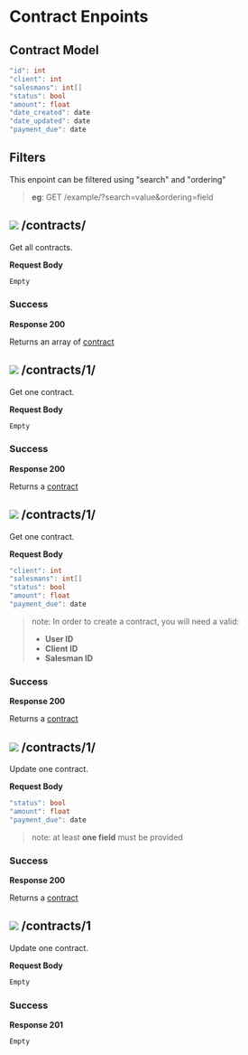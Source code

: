 # Contract Enpoints

## Contract Model

```cs
"id": int
"client": int
"salesmans": int[]
"status": bool
"amount": float
"date_created": date
"date_updated": date
"payment_due": date
```

## Filters

This enpoint can be filtered using "search" and "ordering"

> **eg**: GET /example/?search=value&ordering=field

## ![](https://img.shields.io/badge/-GET%20-green) /contracts/

Get all contracts.

**Request Body**

```cs
Empty
```

### Success

**Response 200**

Returns an array of [contract](#Contract-Model)


## ![](https://img.shields.io/badge/-GET%20-green) /contracts/1/

Get one contract.

**Request Body**

```cs
Empty
```

### Success

**Response 200**

Returns a [contract](#Contract-Model)

## ![](https://img.shields.io/badge/-POST%20-orange) /contracts/1/

Get one contract.

**Request Body**

```cs
"client": int
"salesmans": int[]
"status": bool
"amount": float
"payment_due": date
```

> note: In order to create a contract, you will need a valid:
> - **User ID** 
> - **Client ID**
> - **Salesman ID** 



### Success

**Response 200**

Returns a [contract](#Contract-Model)

## ![](https://img.shields.io/badge/-PATCH%20-blueviolet) /contracts/1/

Update one contract.

**Request Body**

```cs
"status": bool
"amount": float
"payment_due": date
```

> note: at least **one field** must be provided

### Success

**Response 200**

Returns a [contract](#Contract-Model)

## ![](https://img.shields.io/badge/-DELETE%20-critical) /contracts/1

Update one contract.

**Request Body**

```cs
Empty
```

### Success

**Response 201**

```cs
Empty
```
